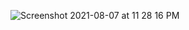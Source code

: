 ![Screenshot 2021-08-07 at 11 28 16 PM](https://user-images.githubusercontent.com/86739981/128608926-3a405ab4-a0d5-4dec-94a1-643b2269a0df.png)
